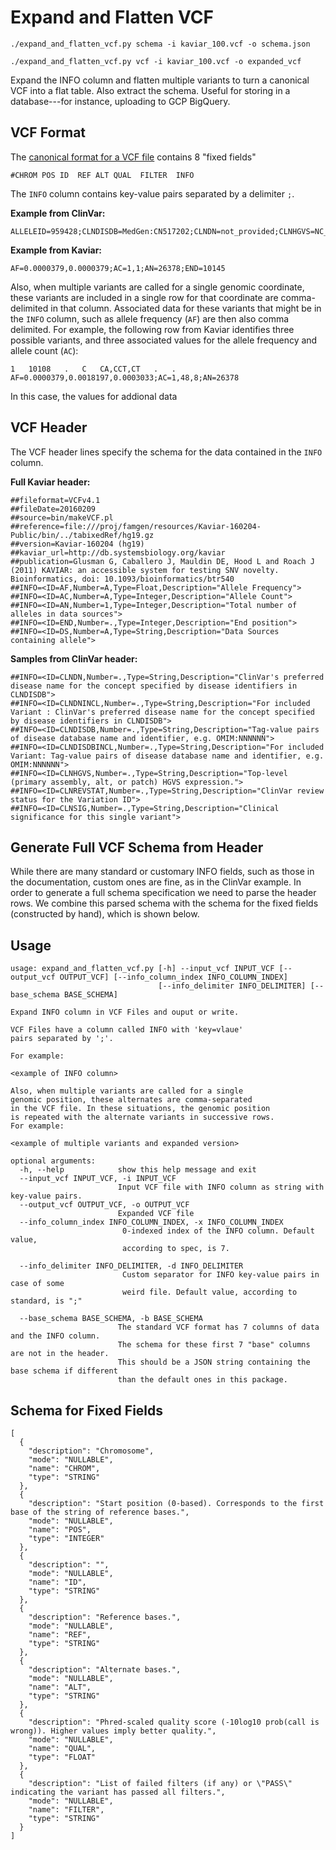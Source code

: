 # Expand and Flatten VCF
`./expand_and_flatten_vcf.py schema -i kaviar_100.vcf -o schema.json`  

`./expand_and_flatten_vcf.py vcf -i kaviar_100.vcf -o expanded_vcf`

Expand the INFO column and flatten multiple variants to turn a canonical VCF into a flat table. Also extract the schema. Useful for storing in a database---for instance, uploading to GCP BigQuery.

## VCF Format
The [canonical format for a VCF file](https://samtools.github.io/hts-specs/VCFv4.2.pdf) contains 8 "fixed fields"

`#CHROM POS ID  REF ALT QUAL  FILTER  INFO`

The `INFO` column contains key-value pairs separated by a delimiter `;`.

**Example from ClinVar:**
```
ALLELEID=959428;CLNDISDB=MedGen:CN517202;CLNDN=not_provided;CLNHGVS=NC_000001.11:g.943363G>C;CLNREVSTAT=criteria_provided,_single_submitter;CLNSIG=Uncertain_significance;CLNVC=single_nucleotide_variant;CLNVCSO=SO:0001483;GENEINFO=SAMD11:148398;MC=SO:0001583|missense_variant;ORIGIN=1
```
**Example from Kaviar:**
```
AF=0.0000379,0.0000379;AC=1,1;AN=26378;END=10145
```
Also, when multiple variants are called for a single genomic coordinate, these variants are included in a single row for that coordinate are comma-delimited in that column. Associated data for these variants that might be in the `INFO` column, such as allele frequency (`AF`) are then also comma delimited. For example, the following row from Kaviar identifies three possible variants, and three associated values for the allele frequency and allele count (`AC`):
```
1	10108	.	C	CA,CCT,CT	.	.	AF=0.0000379,0.0018197,0.0003033;AC=1,48,8;AN=26378
```
In this case, the values for addional data 

## VCF Header
The VCF header lines specify the schema for the data contained in the `INFO` column.

**Full Kaviar header:**
```
##fileformat=VCFv4.1
##fileDate=20160209
##source=bin/makeVCF.pl
##reference=file:///proj/famgen/resources/Kaviar-160204-Public/bin/../tabixedRef/hg19.gz
##version=Kaviar-160204 (hg19)
##kaviar_url=http://db.systemsbiology.org/kaviar
##publication=Glusman G, Caballero J, Mauldin DE, Hood L and Roach J (2011) KAVIAR: an accessible system for testing SNV novelty. Bioinformatics, doi: 10.1093/bioinformatics/btr540
##INFO=<ID=AF,Number=A,Type=Float,Description="Allele Frequency">
##INFO=<ID=AC,Number=A,Type=Integer,Description="Allele Count">
##INFO=<ID=AN,Number=1,Type=Integer,Description="Total number of alleles in data sources">
##INFO=<ID=END,Number=.,Type=Integer,Description="End position">
##INFO=<ID=DS,Number=A,Type=String,Description="Data Sources containing allele">
```

**Samples from ClinVar header:**
```
##INFO=<ID=CLNDN,Number=.,Type=String,Description="ClinVar's preferred disease name for the concept specified by disease identifiers in CLNDISDB">
##INFO=<ID=CLNDNINCL,Number=.,Type=String,Description="For included Variant : ClinVar's preferred disease name for the concept specified by disease identifiers in CLNDISDB">
##INFO=<ID=CLNDISDB,Number=.,Type=String,Description="Tag-value pairs of disease database name and identifier, e.g. OMIM:NNNNNN">
##INFO=<ID=CLNDISDBINCL,Number=.,Type=String,Description="For included Variant: Tag-value pairs of disease database name and identifier, e.g. OMIM:NNNNNN">
##INFO=<ID=CLNHGVS,Number=.,Type=String,Description="Top-level (primary assembly, alt, or patch) HGVS expression.">
##INFO=<ID=CLNREVSTAT,Number=.,Type=String,Description="ClinVar review status for the Variation ID">
##INFO=<ID=CLNSIG,Number=.,Type=String,Description="Clinical significance for this single variant">
```
 
## Generate Full VCF Schema from Header
While there are many standard or customary INFO fields, such as those in the documentation, custom ones are fine, as in the ClinVar example. In order to generate a full schema specification we need to parse the header rows. We combine this parsed schema with the schema for the fixed fields (constructed by hand), which is shown below.

## Usage
```
usage: expand_and_flatten_vcf.py [-h] --input_vcf INPUT_VCF [--output_vcf OUTPUT_VCF] [--info_column_index INFO_COLUMN_INDEX]
                                 [--info_delimiter INFO_DELIMITER] [--base_schema BASE_SCHEMA]

Expand INFO column in VCF Files and ouput or write.

VCF Files have a column called INFO with 'key=vlaue' 
pairs separated by ';'. 

For example:

<example of INFO column>

Also, when multiple variants are called for a single 
genomic position, these alternates are comma-separated
in the VCF file. In these situations, the genomic position 
is repeated with the alternate variants in successive rows. 
For example:

<example of multiple variants and expanded version> 

optional arguments:
  -h, --help            show this help message and exit
  --input_vcf INPUT_VCF, -i INPUT_VCF
                        Input VCF file with INFO column as string with key-value pairs.
  --output_vcf OUTPUT_VCF, -o OUTPUT_VCF
                        Expanded VCF file
  --info_column_index INFO_COLUMN_INDEX, -x INFO_COLUMN_INDEX
                         0-indexed index of the INFO column. Default value, 
                         according to spec, is 7.
                         
  --info_delimiter INFO_DELIMITER, -d INFO_DELIMITER
                         Custom separator for INFO key-value pairs in case of some 
                         weird file. Default value, according to standard, is ";"
                         
  --base_schema BASE_SCHEMA, -b BASE_SCHEMA
                        The standard VCF format has 7 columns of data and the INFO column. 
                        The schema for these first 7 "base" columns are not in the header. 
                        This should be a JSON string containing the base schema if different 
                        than the default ones in this package.
```

## Schema for Fixed Fields
```
[
  {
    "description": "Chromosome",
    "mode": "NULLABLE",
    "name": "CHROM",
    "type": "STRING"
  },
  {
    "description": "Start position (0-based). Corresponds to the first base of the string of reference bases.",
    "mode": "NULLABLE",
    "name": "POS",
    "type": "INTEGER"
  },
  {
    "description": "",
    "mode": "NULLABLE",
    "name": "ID",
    "type": "STRING"
  },
  {
    "description": "Reference bases.",
    "mode": "NULLABLE",
    "name": "REF",
    "type": "STRING"
  },
  {
    "description": "Alternate bases.",
    "mode": "NULLABLE",
    "name": "ALT",
    "type": "STRING"
  },
  {
    "description": "Phred-scaled quality score (-10log10 prob(call is wrong)). Higher values imply better quality.",
    "mode": "NULLABLE",
    "name": "QUAL",
    "type": "FLOAT"
  },
  {
    "description": "List of failed filters (if any) or \"PASS\" indicating the variant has passed all filters.",
    "mode": "NULLABLE",
    "name": "FILTER",
    "type": "STRING"
  }
]
```